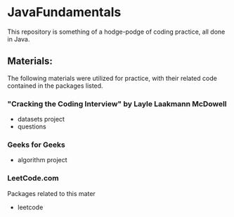 # JavaFundamentals
This repository is something of a hodge-podge of coding practice, all done in Java.

<h2>Materials: </h2>
The following materials were utilized for practice, with their related code contained in the packages listed. 
<h3>"Cracking the Coding Interview" by Layle Laakmann McDowell</h3>
  <ul>
    <li>datasets project</li>
    <li>questions</li>
  </ul>

<h3>Geeks for Geeks</h3>
  <ul>
    <li>algorithm project</li>
  </ul>

<h3>LeetCode.com</h3>
  Packages related to this mater
  <ul>
    <li>leetcode</li>
  </ul>

